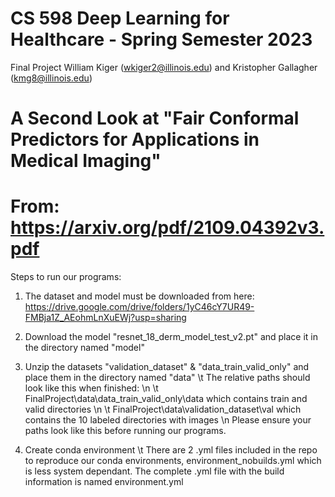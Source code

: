 # CS 598 Deep Learning for Healthcare - Spring Semester 2023
Final Project William Kiger (wkiger2@illinois.edu) and Kristopher Gallagher (kmg8@illinois.edu)

# A Second Look at "Fair Conformal Predictors for Applications in Medical Imaging" 
# From: https://arxiv.org/pdf/2109.04392v3.pdf
Steps to run our programs: 
1) The dataset and model must be downloaded from here: https://drive.google.com/drive/folders/1yC46cY7UR49-FMBja1Z_AEohmLnXuEWj?usp=sharing
2) Download the model "resnet_18_derm_model_test_v2.pt" and place it in the directory named "model"
3) Unzip the datasets "validation_dataset" & "data_train_valid_only" and place them in the directory named "data"
\t The relative paths should look like this when finished: \n
\t FinalProject\data\data_train_valid_only\data which contains train and valid directories \n
\t FinalProject\data\validation_dataset\val which contains the 10 labeled directories with images \n
    Please ensure your paths look like this before running our programs.

4) Create conda environment
\t There are 2 .yml files included in the repo to reproduce our conda environments, environment_nobuilds.yml which is less system dependant.  The complete .yml file with the build information is named environment.yml
